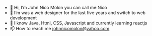 - 👋 Hi, I’m John Nico Molon you can call me Nico
- 👀 I’m was a web designer for the last five years and switch to web development
- 🌱 I know Java, Html, CSS, Javascript and currently learning reactjs
- 📫 How to reach me johnnicomolon@yahoo.com

<!---
jhnnicob/jhnnicob is a ✨ special ✨ repository because its `README.md` (this file) appears on your GitHub profile.
You can click the Preview link to take a look at your changes.
--->
